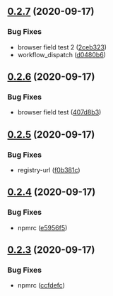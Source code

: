 ## [0.2.7](https://github.com/openziti/ziti-sdk-js/compare/v0.2.6...v0.2.7) (2020-09-17)


### Bug Fixes

* browser field test 2 ([2ceb323](https://github.com/openziti/ziti-sdk-js/commit/2ceb3233d990a9b2550914144eedbfc9c2562e5c))
* workflow_dispatch ([d0480b6](https://github.com/openziti/ziti-sdk-js/commit/d0480b6365e0ac25c437675446c4d254f87ae759))



## [0.2.6](https://github.com/openziti/ziti-sdk-js/compare/v0.2.5...v0.2.6) (2020-09-17)


### Bug Fixes

* browser field test ([407d8b3](https://github.com/openziti/ziti-sdk-js/commit/407d8b3e8630cfd7e9af89fedb972a7607126d2c))



## [0.2.5](https://github.com/openziti/ziti-sdk-js/compare/v0.2.4...v0.2.5) (2020-09-17)


### Bug Fixes

* registry-url ([f0b381c](https://github.com/openziti/ziti-sdk-js/commit/f0b381c3430f23492c47502dfa8bf813a287bc5a))



## [0.2.4](https://github.com/openziti/ziti-sdk-js/compare/v0.2.3...v0.2.4) (2020-09-17)


### Bug Fixes

* npmrc ([e5956f5](https://github.com/openziti/ziti-sdk-js/commit/e5956f50615b99c61106e1cc5220a09eb5794c2c))



## [0.2.3](https://github.com/openziti/ziti-sdk-js/compare/v0.2.2...v0.2.3) (2020-09-17)


### Bug Fixes

* npmrc ([ccfdefc](https://github.com/openziti/ziti-sdk-js/commit/ccfdefce72c7424febe182468acff2295ba97f95))



